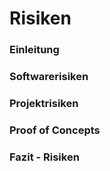 # Risiken
### Einleitung

### Softwarerisiken
<!-- auflistung von Risiken -->

### Projektrisiken
<!-- auflistung von Risiken -->

### Proof of Concepts
<!-- PoCs in bekannter Form aufschreiben, vielleicht nur Zusammenfassung und alle PoCs in den Anhang -->

### Fazit - Risiken


<!--
- __Abstand zwischen 2 Räumen/Markern ist zu groß um eine effektive Standortbestimmung des Benutzers durchführen zu können:__
    - Exit:
        - Es kann von jeder Position im Gebäude aus ein Marker erkannt werden.
    - Fail:
        - Es gibt Positionen im Gebäude, von denen aus kein Marker erkannt werden kann.
    - Fallback:
        - Marker zur Standortbestimmung werden in festen regelmäßigen Abständen angebracht.
        
- __Personenerkennung im Raum durch YOLO ist nicht effektiv realisierbar.__
- __Bluetooth Signale behindern sich gegenseitig im Ablauf__
- __Endgerät des Benutzers unterstützt kein Bluetooth.__
- __Es kann auf Clientseite keine Verbindung mit dem Minicomputer im Raum aufgebaut werden.__
- __Benutzer eines Raumes belegen den Raum körperlich über die im System hinterlegte Zeitspanne hinaus.__
- __Equipment im Raum wird aus diesem entfernt, was nicht im System registriert wird.__
- __RFID eines Gegenstandes wird beim verlassen des Raumes nicht erkannt.__
    - wenn das Item dann aber in einem anderen Raum registriert wird muss er trotzdem aktuallisiert werden (aus alten Raum austragen, in neuen Raum eintragen).
- __RFID eines Gegenstandes wird fälschlicherweise aus einem Raum ausgetragen obwohl er sich noch darin befindet (Gegenstand kommt in die Nähe des RFID Sensors).__ 
-->


















